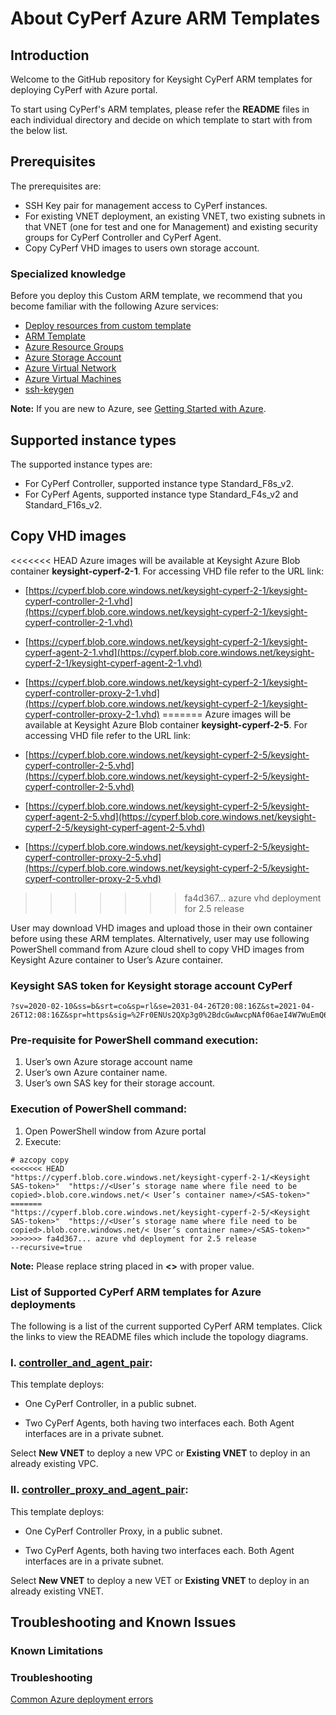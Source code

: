 # About CyPerf Azure ARM Templates
## Introduction
Welcome to the GitHub repository for Keysight CyPerf ARM templates for deploying CyPerf with Azure portal.

To start using CyPerf's ARM templates, please refer the **README** files in each individual directory and decide on which template to start with from the below list. 

## Prerequisites
The prerequisites are:
- SSH Key pair for management access to CyPerf instances.
- For existing VNET deployment, an existing VNET, two existing subnets in that VNET (one for test and one for Management) and existing security groups for CyPerf Controller and CyPerf Agent.
- Copy CyPerf VHD images to users own storage account. 

### Specialized knowledge
Before you deploy this Custom ARM template, we recommend that you become familiar with the following Azure services:
- [Deploy resources from custom template](https://docs.microsoft.com/en-us/azure/azure-resource-manager/templates/deploy-portal#deploy-resources-from-custom-template)
- [ARM Template](https://docs.microsoft.com/en-us/azure/azure-resource-manager/templates/overview)
- [Azure Resource Groups](https://docs.microsoft.com/en-us/azure/azure-resource-manager/management/manage-resource-groups-portal)
- [Azure Storage Account](https://docs.microsoft.com/en-us/azure/storage/common/storage-account-overview)
- [Azure Virtual Network](https://docs.microsoft.com/en-us/azure/virtual-network/virtual-networks-overview)
- [Azure Virtual Machines](https://docs.microsoft.com/en-us/azure/virtual-machines/linux/quick-create-portal)
- [ssh-keygen](https://www.ssh.com/academy/ssh/keygen)

**Note:** If you are new to Azure, see [Getting Started with Azure](https://azure.microsoft.com/en-in/get-started/).

## Supported instance types 
The supported instance types are:
- For CyPerf Controller, supported instance type Standard_F8s_v2.
- For CyPerf Agents, supported instance type Standard_F4s_v2 and Standard_F16s_v2.


## Copy VHD images 
<<<<<<< HEAD
Azure images will be available at Keysight Azure Blob container **keysight-cyperf-2-1**.
For accessing VHD file refer to the URL link:

 - [https://cyperf.blob.core.windows.net/keysight-cyperf-2-1/keysight-cyperf-controller-2-1.vhd](https://cyperf.blob.core.windows.net/keysight-cyperf-2-1/keysight-cyperf-controller-2-1.vhd)
 - [https://cyperf.blob.core.windows.net/keysight-cyperf-2-1/keysight-cyperf-agent-2-1.vhd](https://cyperf.blob.core.windows.net/keysight-cyperf-2-1/keysight-cyperf-agent-2-1.vhd)
 - [https://cyperf.blob.core.windows.net/keysight-cyperf-2-1/keysight-cyperf-controller-proxy-2-1.vhd](https://cyperf.blob.core.windows.net/keysight-cyperf-2-1/keysight-cyperf-controller-proxy-2-1.vhd)
=======
Azure images will be available at Keysight Azure Blob container **keysight-cyperf-2-5**.
For accessing VHD file refer to the URL link:

 - [https://cyperf.blob.core.windows.net/keysight-cyperf-2-5/keysight-cyperf-controller-2-5.vhd](https://cyperf.blob.core.windows.net/keysight-cyperf-2-5/keysight-cyperf-controller-2-5.vhd)
 - [https://cyperf.blob.core.windows.net/keysight-cyperf-2-5/keysight-cyperf-agent-2-5.vhd](https://cyperf.blob.core.windows.net/keysight-cyperf-2-5/keysight-cyperf-agent-2-5.vhd)
 - [https://cyperf.blob.core.windows.net/keysight-cyperf-2-5/keysight-cyperf-controller-proxy-2-5.vhd](https://cyperf.blob.core.windows.net/keysight-cyperf-2-5/keysight-cyperf-controller-proxy-2-5.vhd)
>>>>>>> fa4d367... azure vhd deployment for 2.5 release

User may download VHD images and upload those in their own container before using these ARM templates.
Alternatively, user may use following PowerShell command from Azure cloud shell to copy VHD images from Keysight Azure container to User’s Azure container.

### Keysight SAS token for Keysight storage account CyPerf
```
?sv=2020-02-10&ss=b&srt=co&sp=rl&se=2031-04-26T20:08:16Z&st=2021-04-26T12:08:16Z&spr=https&sig=%2Fr0ENUs2QXp3g0%2BdcGwAwcpNAf06aeI4W7WuEmQ6xP8%3D

```

### Pre-requisite for PowerShell command execution:
1.	User’s own Azure storage account name
2.	User’s own Azure container name.
3.	User’s own SAS key for their storage account.

### Execution of PowerShell command:
1.	Open PowerShell window from Azure portal 
2.	Execute:

```
# azcopy copy
<<<<<<< HEAD
"https://cyperf.blob.core.windows.net/keysight-cyperf-2-1/<Keysight SAS-token>"  "https://<User’s storage name where file need to be copied>.blob.core.windows.net/< User’s container name>/<SAS-token>" 
=======
"https://cyperf.blob.core.windows.net/keysight-cyperf-2-5/<Keysight SAS-token>"  "https://<User’s storage name where file need to be copied>.blob.core.windows.net/< User’s container name>/<SAS-token>" 
>>>>>>> fa4d367... azure vhd deployment for 2.5 release
--recursive=true

```

**Note:** Please replace string placed in **<>** with proper value.

### List of Supported CyPerf ARM templates for Azure deployments 

The following is a list of the current supported CyPerf ARM templates. Click the links to view the README files which include the topology diagrams. 

### I. [controller_and_agent_pair](controller_and_agent_pair): 
 

This template deploys: 


- One CyPerf Controller, in a public subnet. 

- Two CyPerf Agents, both having two interfaces each. Both Agent interfaces are in a private subnet. 


Select **New VNET** to deploy a new VPC or **Existing VNET** to deploy in an already existing VPC.

### II. [controller_proxy_and_agent_pair](controller_proxy_and_agent_pair):


This template deploys: 


- One CyPerf Controller Proxy, in a public subnet. 

- Two CyPerf Agents, both having two interfaces each. Both Agent interfaces are in a private subnet. 


Select **New VNET** to deploy a new VET or **Existing VNET** to deploy in an already existing VNET. 

## Troubleshooting and Known Issues 

### Known Limitations

### Troubleshooting
[Common Azure deployment errors](https://docs.microsoft.com/en-us/azure/azure-resource-manager/templates/common-deployment-errors)
